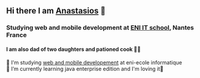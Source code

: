 ## Hi there I am [Anastasios](https://www.anastasios-arvanitis.info) 👋
### Studying web and mobile development at [ENI IT school](https://www.eni-ecole.fr/), Nantes France
#### I am also dad of two daughters and pationed cook 👨‍🍳




🔭 I'm studying [web and mobile developement](https://www.eni-ecole.fr/formation/developpeur-euse-web-et-web-mobile) at eni-ecole informatique  
🌱 I’m currently learning java enterprise edition and I'm loving it💜

<!--
**AnastasiosArvanitis/AnastasiosArvanitis** is a ✨ _special_ ✨ repository because its `README.md` (this file) appears on your GitHub profile.

Here are some ideas to get you started:
- 👯 I’m looking to collaborate on ...
- 🤔 I’m looking for help with ...
- 💬 Ask me about ...
- 📫 How to reach me: ...
- 😄 Pronouns: ...
- ⚡ Fun fact: ...
-->

